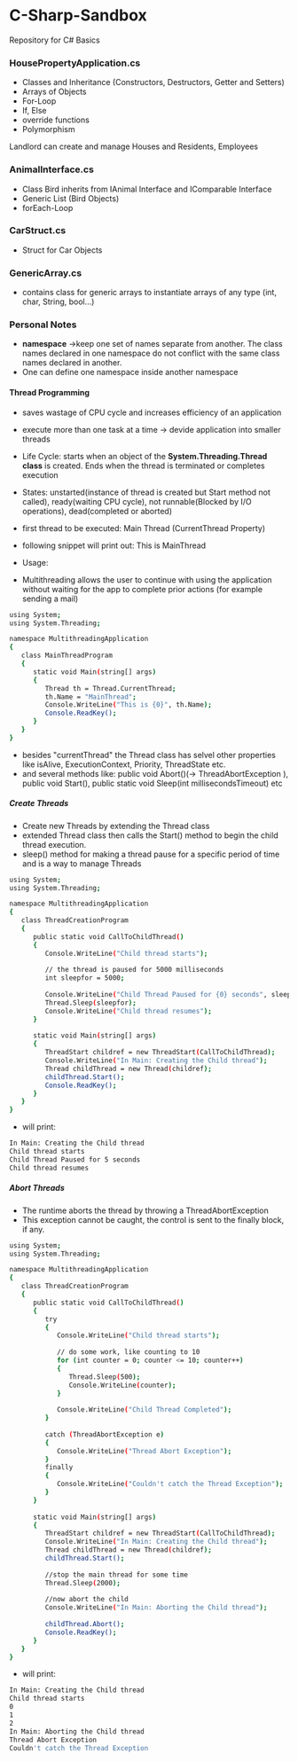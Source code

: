 # C-Sharp-Sandbox
Repository for C# Basics

### HousePropertyApplication.cs

- Classes and Inheritance (Constructors, Destructors, Getter and Setters)
- Arrays of Objects
- For-Loop
- If, Else
- override functions
- Polymorphism

Landlord can create and manage Houses and Residents, Employees

### AnimalInterface.cs

- Class Bird inherits from IAnimal Interface and IComparable Interface
- Generic List (Bird Objects)
- forEach-Loop

### CarStruct.cs

- Struct for Car Objects

### GenericArray.cs

- contains class for generic arrays to instantiate arrays of any type (int, char, String, bool...)

### Personal Notes

- <b>namespace</b> ->keep one set of names separate from another. The class names declared in one namespace do not conflict with the same class names declared in another.
- One can define one namespace inside another namespace 

#### Thread Programming
- saves wastage of CPU cycle and increases efficiency of an application
- execute more than one task at a time -> devide application into smaller threads
- Life Cycle: starts when an object of the <b>System.Threading.Thread class</b> is created. Ends when the thread is terminated or completes execution
- States: unstarted(instance of thread is created but Start method not called), ready(waiting CPU cycle), not runnable(Blocked by I/O operations), dead(completed or aborted)
- first thread to be executed: Main Thread (CurrentThread Property)
- following snippet will print out: This is MainThread

- Usage:
- Multithreading allows the user to continue with using the application without waiting for the app to complete prior actions (for example sending a mail)

```bash
using System;
using System.Threading;

namespace MultithreadingApplication
{
   class MainThreadProgram
   {
      static void Main(string[] args)
      {
         Thread th = Thread.CurrentThread;
         th.Name = "MainThread";
         Console.WriteLine("This is {0}", th.Name);
         Console.ReadKey();
      }
   }
}
```
- besides "currentThread" the Thread class has selvel other properties like isAlive, ExecutionContext, Priority, ThreadState etc.
- and several methods like: public void Abort()(-> ThreadAbortException ), public void Start(), public static void Sleep(int millisecondsTimeout) etc

##### Create Threads
- Create new Threads by extending the Thread class
- extended Thread class then calls the Start() method to begin the child thread execution.
- sleep() method for making a thread pause for a specific period of time and is a way to manage Threads

```bash
using System;
using System.Threading;

namespace MultithreadingApplication
{
   class ThreadCreationProgram
   {
      public static void CallToChildThread()
      {
         Console.WriteLine("Child thread starts");
         
         // the thread is paused for 5000 milliseconds
         int sleepfor = 5000; 
         
         Console.WriteLine("Child Thread Paused for {0} seconds", sleepfor / 1000);
         Thread.Sleep(sleepfor);
         Console.WriteLine("Child thread resumes");
      }
      
      static void Main(string[] args)
      {
         ThreadStart childref = new ThreadStart(CallToChildThread);
         Console.WriteLine("In Main: Creating the Child thread");
         Thread childThread = new Thread(childref);
         childThread.Start();
         Console.ReadKey();
      }
   }
}
```
- will print: 

```bash
In Main: Creating the Child thread
Child thread starts
Child Thread Paused for 5 seconds
Child thread resumes
```
##### Abort Threads
- The runtime aborts the thread by throwing a ThreadAbortException
- This exception cannot be caught, the control is sent to the finally block, if any.

```bash
using System;
using System.Threading;

namespace MultithreadingApplication
{
   class ThreadCreationProgram
   {
      public static void CallToChildThread()
      {
         try
         {
            Console.WriteLine("Child thread starts");
            
            // do some work, like counting to 10
            for (int counter = 0; counter <= 10; counter++)
            {
               Thread.Sleep(500);
               Console.WriteLine(counter);
            }
            
            Console.WriteLine("Child Thread Completed");
         }
         
         catch (ThreadAbortException e)
         {
            Console.WriteLine("Thread Abort Exception");
         }
         finally
         {
            Console.WriteLine("Couldn't catch the Thread Exception");
         }
      }
      
      static void Main(string[] args)
      {
         ThreadStart childref = new ThreadStart(CallToChildThread);
         Console.WriteLine("In Main: Creating the Child thread");
         Thread childThread = new Thread(childref);
         childThread.Start();
         
         //stop the main thread for some time
         Thread.Sleep(2000);
         
         //now abort the child
         Console.WriteLine("In Main: Aborting the Child thread");
         
         childThread.Abort();
         Console.ReadKey();
      }
   }
}
```
- will print:
```bash
In Main: Creating the Child thread
Child thread starts
0
1
2
In Main: Aborting the Child thread
Thread Abort Exception
Couldn't catch the Thread Exception 
```
